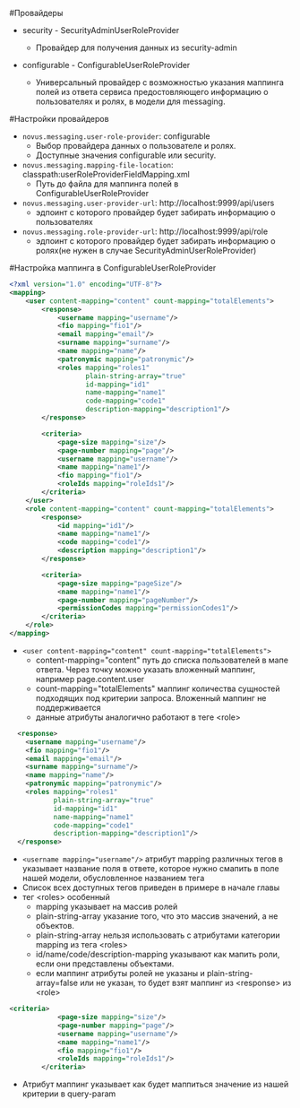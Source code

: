 #Провайдеры
- security - SecurityAdminUserRoleProvider
  - Провайдер для получения данных из security-admin

- configurable - ConfigurableUserRoleProvider
  - Универсальный провайдер с возможностью указания маппинга полей из ответа сервиса предостовляющего информацию о пользователях и ролях, в модели для messaging.

#Настройки провайдеров
- `novus.messaging.user-role-provider`: configurable
  - Выбор провайдера данных о пользователе и ролях.
  - Доступные значения configurable или security.
- `novus.messaging.mapping-file-location`: classpath:userRoleProviderFieldMapping.xml
  -  Путь до файла для маппинга полей в ConfigurableUserRoleProvider
- `novus.messaging.user-provider-url`: http://localhost:9999/api/users
  - эдпоинт с которого провайдер будет забирать информацию о пользователях
- `novus.messaging.role-provider-url`: http://localhost:9999/api/role
  - эдпоинт с которого провайдер будет забирать  информацию о ролях(не нужен в случае SecurityAdminUserRoleProvider)

#Настройка маппинга в ConfigurableUserRoleProvider

```xml
<?xml version="1.0" encoding="UTF-8"?>
<mapping>
    <user content-mapping="content" count-mapping="totalElements">
        <response>
            <username mapping="username"/>
            <fio mapping="fio1"/>
            <email mapping="email"/>
            <surname mapping="surname"/>
            <name mapping="name"/>
            <patronymic mapping="patronymic"/>
            <roles mapping="roles1"
                   plain-string-array="true"
                   id-mapping="id1"
                   name-mapping="name1"
                   code-mapping="code1"
                   description-mapping="description1"/>
        </response>

        <criteria>
            <page-size mapping="size"/>
            <page-number mapping="page"/>
            <username mapping="username"/>
            <name mapping="name1"/>
            <fio mapping="fio1"/>
            <roleIds mapping="roleIds1"/>
        </criteria>
    </user>
    <role content-mapping="content" count-mapping="totalElements">
        <response>
            <id mapping="id1"/>
            <name mapping="name1"/>
            <code mapping="code1"/>
            <description mapping="description1"/>
        </response>

        <criteria>
            <page-size mapping="pageSize"/>
            <name mapping="name1"/>
            <page-number mapping="pageNumber"/>
            <permissionCodes mapping="permissionCodes1"/>
        </criteria>
    </role>
</mapping>
```

- `<user content-mapping="content" count-mapping="totalElements">`
  - content-mapping="content" путь до списка пользователей в мапе ответа. Через точку можно указать вложенный маппинг,
    например page.content.user
  - count-mapping="totalElements" маппинг количества сущностей подходящих под критерии запроса. Вложенный маппинг не
    поддерживается
  - данные атрибуты аналогично работают в теге \<role>

```xml
  <response>
    <username mapping="username"/>
    <fio mapping="fio1"/>
    <email mapping="email"/>
    <surname mapping="surname"/>
    <name mapping="name"/>
    <patronymic mapping="patronymic"/>
    <roles mapping="roles1"
           plain-string-array="true"
           id-mapping="id1"
           name-mapping="name1"
           code-mapping="code1"
           description-mapping="description1"/>
  </response>
```

- `<username mapping="username"/>` атрибут mapping различных тегов в <response> указывает название поля в ответе, которое нужно смапить в поле нашей модели, обусловленное названием тега
- Список всех доступных тегов приведен в примере в начале главы
- тег \<roles> особенный
  - mapping указывает на массив ролей
  - plain-string-array указание того, что это массив значений, а не объектов. 
  - plain-string-array нельзя использовать с атрибутами категории mapping из тега \<roles>
  - id/name/code/description-mapping указывают как мапить роли, если они представлены объектами.
  - если маппинг атрибуты ролей не указаны и plain-string-array=false или не указан, то будет взят маппинг из \<response> из \<role>
  

```xml
<criteria>
            <page-size mapping="size"/>
            <page-number mapping="page"/>
            <username mapping="username"/>
            <name mapping="name1"/>
            <fio mapping="fio1"/>
            <roleIds mapping="roleIds1"/>
        </criteria>
```
- Атрибут маппинг указывает как будет маппиться значение из нашей критерии в query-param